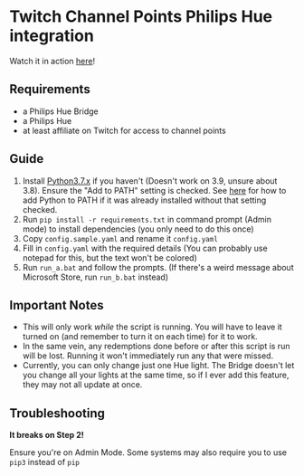 # Twitch Channel Points Philips Hue integration

Watch it in action [here](https://clips.twitch.tv/SpikyLovelySwallowFailFish)!

## Requirements

 - a Philips Hue Bridge
 - a Philips Hue
 - at least affiliate on Twitch for access to channel points

## Guide
1. Install [Python3.7.x](https://www.python.org/downloads/) if you haven't (Doesn't work on 3.9, unsure about 3.8). Ensure the "Add to PATH" setting is checked. See [here](https://datatofish.com/add-python-to-windows-path/) for how to add Python to PATH if it was already installed without that setting checked.
2. Run `pip install -r requirements.txt` in command prompt (Admin mode) to install dependencies (you only need to do this once)
3. Copy `config.sample.yaml` and rename it `config.yaml`
4. Fill in `config.yaml` with the required details (You can probably use notepad for this, but the text won't be colored)
5. Run `run_a.bat` and follow the prompts. (If there's a weird message about Microsoft Store, run `run_b.bat` instead)

## Important Notes
 - This will only work *while* the script is running. You will have to leave it turned on (and remember to turn it on each time) for it to work.
 - In the same vein, any redemptions done before or after this script is run will be lost. Running it won't immediately run any that were missed.
 - Currently, you can only change just one Hue light. The Bridge doesn't let you change all your lights at the same time, so if I ever add this feature, they may not all update at once.

## Troubleshooting

**It breaks on Step 2!**

Ensure you're on Admin Mode. Some systems may also require you to use `pip3` instead of `pip`